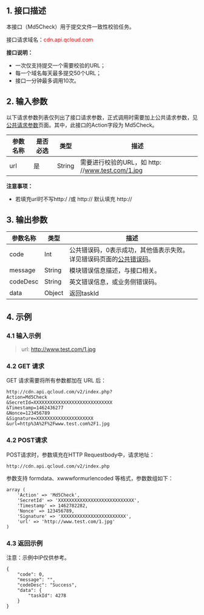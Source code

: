 ## 1. 接口描述
本接口（Md5Check）用于提交文件一致性校验任务。

接口请求域名：<font style="color:red">cdn.api.qcloud.com</font>

**接口说明：**
+ 一次仅支持提交一个需要校验的URL；
+ 每一个域名每天最多提交50个URL；
+ 接口一分钟最多调用10次。


## 2. 输入参数
以下请求参数列表仅列出了接口请求参数，正式调用时需要加上公共请求参数，见[公共请求参数](/doc/api/231/4473)页面。其中，此接口的Action字段为 Md5Check。

| 参数名称 | 是否必选 | 类型     | 描述                |
| ---- | ---- | ------ | ----------------- |
| url  | 是    | String | 需要进行校验的URL，如 http: //www.test.com/1.jpg |

**注意事项：**
+ 若填充url时不写http:/ /或 http:// 默认填充 http://


## 3. 输出参数
| 参数名称     | 类型     | 描述                                       |
| -------- | ------ | ---------------------------------------- |
| code     | Int    | 公共错误码，0表示成功，其他值表示失败。详见错误码页面的[公共错误码](/doc/api/231/5078#1.-.E5.85.AC.E5.85.B1.E9.94.99.E8.AF.AF.E7.A0.81)。 |
| message  | String | 模块错误信息描述，与接口相关。                          |
| codeDesc | String | 英文错误信息，或业务侧错误码。                          |
| data     | Object | 返回taskId                                   |


## 4. 示例
### 4.1 输入示例
> url: http://www.test.com/1.jpg

### 4.2 GET 请求
GET 请求需要将所有参数都加在 URL 后：
```
http://cdn.api.qcloud.com/v2/index.php?
Action=Md5Check
&SecretId=XXXXXXXXXXXXXXXXXXXXXXXXXXXXX
&Timestamp=1462436277
&Nonce=123456789
&Signature=XXXXXXXXXXXXXXXXXXXXX
&url=http%3A%2F%2Fwww.test.com%2F1.jpg
```

### 4.2 POST请求
POST请求时，参数填充在HTTP Requestbody中，请求地址：
```
http://cdn.api.qcloud.com/v2/index.php
```
参数支持 formdata、xwwwformurlencoded 等格式，参数数组如下：

```
array (
	'Action' => 'Md5Check',
	'SecretId' => 'XXXXXXXXXXXXXXXXXXXXXXXXXXXX',
	'Timestamp' => 1462782282,
	'Nonce' => 123456789,
	'Signature' => 'XXXXXXXXXXXXXXXXXXXXXXXX',
	'url' => 'http://www.test.com/1.jpg'
)
```

### 4.3 返回示例
注意：示例中IP仅供参考。
```
{
    "code": 0,
    "message": "",
    "codeDesc": "Success",
    "data": {
        "taskId": 4278
    }
}
```


